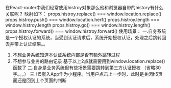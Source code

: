 在React-router中我们经常使用histroy对象那么他和浏览器自带的history有什么关联呢？
映射如下：
props.histroy.replace() === window.location.replace()
props.histroy.push() === window.location.herf()
props.histroy.length === window.histroy.length
props.histroy.go() === window.histroy.length()
props.histroy.forward() === window.histroy.forward()
使用场景：
一.自身系统是一个授权认证的系统，当受到认证请求后，系统开始授权认证，处理之后跳转回去并带上认证结果。。
1. 不想业务系统知道本认证系统内部是否有额外跳转过程
2. 不想参与业务的路由记录
基于以上2点就需要用到window.location.replace(）函数了
二.自身是业务系统但有些场景需要跳转到第三方认证授权
（省略30字。。。）
三.H5嵌入App作为小程序。当用户点击上一步时，此时是关闭h5页面还是回到上个页面的判断
